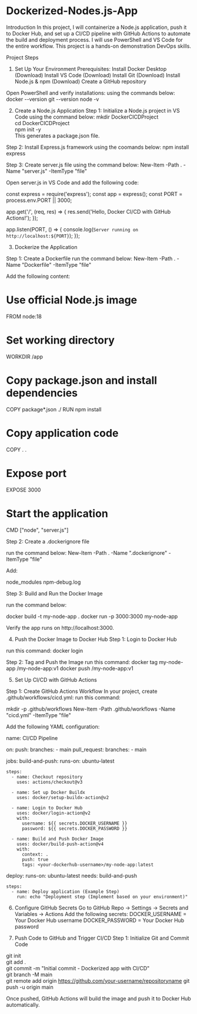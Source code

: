 # Dockerized-Nodes.js-App
Introduction
In this project, I will containerize a Node.js application, push it to Docker Hub, and set up a CI/CD pipeline with GitHub Actions to automate the build and deployment process. I will use PowerShell and VS Code for the entire workflow. This project is a hands-on demonstration  DevOps skills.

Project Steps
1. Set Up Your Environment
Prerequisites:
Install Docker Desktop (Download)
Install VS Code (Download)
Install Git (Download)
Install Node.js & npm (Download)
Create a GitHub repository

Open PowerShell and verify installations:
using the commands below:
docker --version
git --version
node -v

2. Create a Node.js Application
Step 1: Initialize a Node.js project in VS Code
using the command below:
mkdir DockerCICDProject  
cd DockerCICDProject  
npm init -y  
This generates a package.json file.

Step 2: Install Express.js framework
using the coomands below:
npm install express


Step 3: Create server.js file
using the command below: 
New-Item -Path . -Name "server.js" -ItemType "file"


Open server.js in VS Code and add the following code:

const express = require('express');
const app = express();
const PORT = process.env.PORT || 3000;

app.get('/', (req, res) => {
    res.send('Hello, Docker CI/CD with GitHub Actions!');
});

app.listen(PORT, () => {
    console.log(`Server running on http://localhost:${PORT}`);
});


3. Dockerize the Application

Step 1: Create a Dockerfile
run the command below:
New-Item -Path . -Name "Dockerfile" -ItemType "file"


Add the following content:

# Use official Node.js image
FROM node:18

# Set working directory
WORKDIR /app

# Copy package.json and install dependencies
COPY package*.json ./
RUN npm install

# Copy application code
COPY . .

# Expose port
EXPOSE 3000

# Start the application
CMD ["node", "server.js"]



Step 2: Create a .dockerignore file

run the command below:
New-Item -Path . -Name ".dockerignore" -ItemType "file"


Add:

node_modules
npm-debug.log


Step 3: Build and Run the Docker Image

run the command below: 

docker build -t my-node-app .
docker run -p 3000:3000 my-node-app

Verify the app runs on http://localhost:3000.


4. Push the Docker Image to Docker Hub
Step 1: Login to Docker Hub

run this command: 
docker login


Step 2: Tag and Push the Image
run this command: 
docker tag my-node-app <your-dockerhub-username>/my-node-app:v1
docker push <your-dockerhub-username>/my-node-app:v1

5. Set Up CI/CD with GitHub Actions

Step 1: Create GitHub Actions Workflow
In your project, create .github/workflows/cicd.yml:
run this command:

mkdir -p .github/workflows
New-Item -Path .github/workflows -Name "cicd.yml" -ItemType "file"


Add the following YAML configuration:

name: CI/CD Pipeline

on:
  push:
    branches:
      - main
  pull_request:
    branches:
      - main

jobs:
  build-and-push:
    runs-on: ubuntu-latest

    steps:
      - name: Checkout repository
        uses: actions/checkout@v3

      - name: Set up Docker Buildx
        uses: docker/setup-buildx-action@v2

      - name: Login to Docker Hub
        uses: docker/login-action@v2
        with:
          username: ${{ secrets.DOCKER_USERNAME }}
          password: ${{ secrets.DOCKER_PASSWORD }}

      - name: Build and Push Docker Image
        uses: docker/build-push-action@v4
        with:
          context: .
          push: true
          tags: <your-dockerhub-username>/my-node-app:latest

  deploy:
    runs-on: ubuntu-latest
    needs: build-and-push

    steps:
      - name: Deploy application (Example Step)
        run: echo "Deployment step (Implement based on your environment)"


6. Configure GitHub Secrets
Go to GitHub Repo → Settings → Secrets and Variables → Actions
Add the following secrets:
DOCKER_USERNAME = Your Docker Hub username
DOCKER_PASSWORD = Your Docker Hub password


7. Push Code to GitHub and Trigger CI/CD
Step 1: Initialize Git and Commit Code

git init  
git add .  
git commit -m "Initial commit - Dockerized app with CI/CD"  
git branch -M main  
git remote add origin https://github.com/your-username/repositoryname 
git push -u origin main  


Once pushed, GitHub Actions will build the image and push it to Docker Hub automatically.



